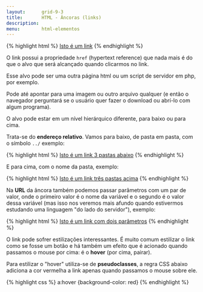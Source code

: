 ```yaml
---
layout:      grid-9-3
title:       HTML - Âncoras (links)
description:
menu:        html-elementos 
---
```


{% highlight html %}
<a href="pagina-ao-clicar.html">Isto é um link</a>
{% endhighlight %}

O link possui a propriedade `href` (hypertext reference) que nada mais é do que o alvo que será alcançado quando
clicarmos no link.

Esse alvo pode ser uma outra página html ou um script de servidor em php, por exemplo.

Pode até apontar para uma imagem ou outro arquivo qualquer (e então o navegador perguntará se o usuário quer fazer o
download ou abrí-lo com algum programa).

O alvo pode estar em um nível hierárquico diferente, para baixo ou para cima.

Trata-se do __endereço relativo__. Vamos para baixo, de pasta em pasta, com o símbolo `../` exemplo:

{% highlight html %}
<a href="../../../pagina-ao-clicar.html">Isto é um link 3 pastas abaixo</a>
{% endhighlight %}

E para cima, com o nome da pasta, exemplo:

{% highlight html %}
<a href="pasta/pasta/pasta/pagina-ao-clicar.html">Isto é um link três pastas acima</a>
{% endhighlight %}

Na __URL__ da âncora também podemos passar parâmetros com um par de valor, onde o primeiro valor é o nome da variável e
o segundo é o valor dessa variável (mas isso nos veremos mais afundo quando estivermos estudando uma linguagem 
"do lado do servidor"), exemplo:

{% highlight html %}
<a href="script.php?varA=valor1&varB=valor2">Isto é um link com dois parâmetros</a>
{% endhighlight %}

O link pode sofrer estilizações interessantes. É muito comum estilizar o link como se fosse um botão e há também um efeito
que é acionado quando passamos o mouse por cima: é o __hover__ (por cima, pairar).

Para estilizar o "hover" utiliza-se de __pseudoclasses__, a regra CSS abaixo adiciona a cor vermelha a link apenas quando
passamos o mouse sobre ele.

{% highlight css %}
a:hover {background-color: red}
{% endhighlight %}
